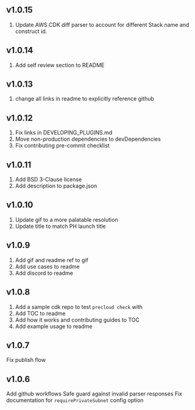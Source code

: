 v1.0.15
---
1. Update AWS CDK diff parser to account for different Stack name and construct id.
 
v1.0.14
---
1. Add self review section to README
 
v1.0.13
---
1. change all links in readme to explicitly reference github
 
v1.0.12
---
1. Fix links in DEVELOPING_PLUGINS.md
1. Move non-production dependencies to devDependencies
1. Fix contributing pre-commit checklist
 
v1.0.11
---
1. Add BSD 3-Clause license
1. Add description to package.json
 
v1.0.10
---
1. Update gif to a more palatable resolution
1. Update title to match PH launch title
 
v1.0.9
---
1. Add gif and readme ref to gif
1. Add use cases to readme
1. Add discord to readme
 
v1.0.8
---
1. Add a sample cdk repo to test `precloud check` with
1. Add TOC to readme
1. Add how it works and contributing guides to TOC
1. Add example usage to readme
 
v1.0.7
---
Fix publish flow
 
v1.0.6
---
Add github workflows
Safe guard against invalid parser responses
Fix documentation for `requirePrivateSubnet` config option
 

